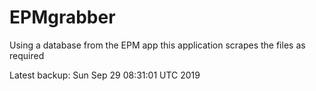 # EPMgrabber
Using a database from the EPM app this application scrapes the files as required


Latest backup: Sun Sep 29 08:31:01 UTC 2019
